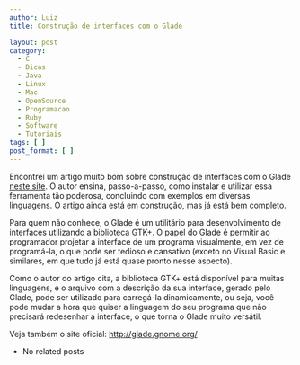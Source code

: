 ```yaml
---
author: Luiz
title: Construção de interfaces com o Glade

layout: post
category:
  - C
  - Dicas
  - Java
  - Linux
  - Mac
  - OpenSource
  - Programacao
  - Ruby
  - Software
  - Tutoriais
tags: [ ]
post_format: [ ]
---
```

Encontrei um artigo muito bom sobre construção de interfaces com o Glade [neste site][1]. O autor ensina, passo-a-passo, como instalar e utilizar essa ferramenta tão poderosa, concluindo com exemplos em diversas linguagens. O artigo ainda está em construção, mas já está bem completo.

Para quem não conhece, o Glade é um utilitário para desenvolvimento de interfaces utilizando a biblioteca GTK+. O papel do Glade é permitir ao programador projetar a interface de um programa visualmente, em vez de programá-la, o que pode ser tedioso e cansativo (exceto no Visual Basic e similares, em que tudo já está quase pronto nesse aspecto).

Como o autor do artigo cita, a biblioteca GTK+ está disponível para muitas linguagens, e o arquivo com a descrição da sua interface, gerado pelo Glade, pode ser utilizado para carregá-la dinamicamente, ou seja, você pode mudar a hora que quiser a linguagem do seu programa que não precisará redesenhar a interface, o que torna o Glade muito versátil.

Veja também o site oficial: <http://glade.gnome.org/> 

*   No related posts












 [1]: http://www.cin.ufpe.br/~cinlug/wiki/index.php/Mantendo_A_Sanidade_Com_O_Glade





